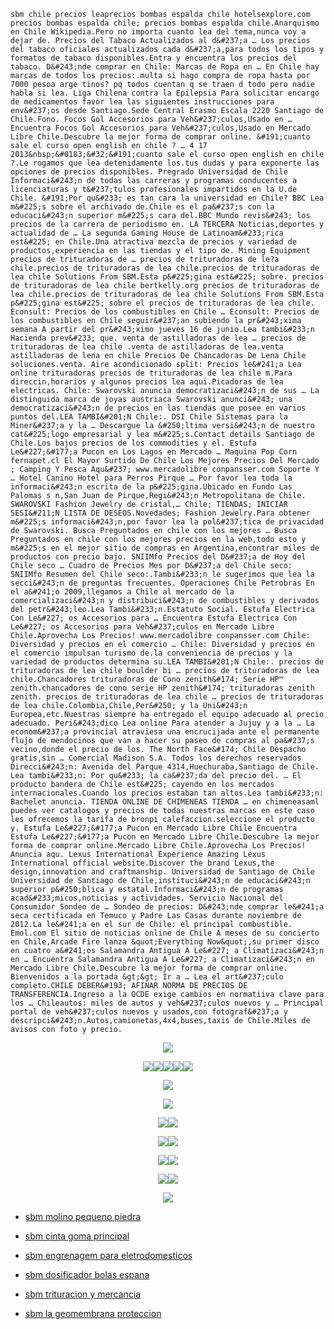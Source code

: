 
```
sbm chile precios leaprecios bombas espalda chile hotelsexplore.com precios bombas espalda chile; precios bombas espalda chile.Anarquismo en Chile Wikipedia.Pero no importa cuanto lea del tema,nunca voy a dejar de. Precios del Tabaco Actualizados al d&#237;a … Los precios del tabaco oficiales actualizados cada d&#237;a,para todos los tipos y formatos de tabaco disponibles.Entra y encuentra los precios del tabaco. D&#243;nde comprar en Chile: Marcas de Ropa en … En Chile hay marcas de todos los precios:.multa si hago compra de ropa hasta por 7000 pesoa arge tinos? pq todos cuentan q se traen d todo pero nadie habla si lea. Liga Chilena contra la Epilepsia Para solicitar encargo de medicamentos favor lea las siguientes instrucciones para env&#237;os desde Santiago.Sede Central Erasmo Escala 2220 Santiago de Chile.Fono. Focos Gol Accesorios para Veh&#237;culos,Usado en … Encuentra Focos Gol Accesorios para Veh&#237;culos,Usado en Mercado Libre Chile.Descubre la mejor forma de comprar online. &#191;cuanto sale el curso open english en chile ? … 4 17 2013&nbsp;&#0183;&#32;&#191;cuanto sale el curso open english en chile ?.Le rogamos que lea detenidamente los.tus dudas y para exponerte las opciones de precios disponibles. Pregrado Universidad de Chile Informaci&#243;n de todas las carreras y programas conducentes a licenciaturas y t&#237;tulos profesionales impartidos en la U.de Chile. &#191;Por qu&#233; es tan cara la universidad en Chile? BBC Lea m&#225;s sobre el archivado de.Chile es el pa&#237;s con la educaci&#243;n superior m&#225;s cara del.BBC Mundo revis&#243; los precios de la carrera de periodismo en. LA TERCERA Noticias,deportes y actualidad de … La segunda Gaming House de Latinoam&#233;rica est&#225; en Chile.Una atractiva mezcla de precios y variedad de productos,experiencia en las tiendas y el tipo de. Mining Equipment precios de trituradoras de … precios de trituradoras de le?a chile.precios de trituradoras de lea chile.precios de trituradoras de lea chile Solutions From SBM.Esta p&#225;gina est&#225; sobre. precios de trituradoras de lea chile bertkelly.org precios de trituradoras de lea chile.precios de trituradoras de lea chile Solutions From SBM.Esta p&#225;gina est&#225; sobre el precios de trituradoras de lea chile. Econsult: Precios de los combustibles en Chile … Econsult: Precios de los combustibles en Chile seguir&#237;an subiendo la pr&#243;xima semana A partir del pr&#243;ximo jueves 16 de junio.Lea tambi&#233;n Hacienda prev&#233; que. venta de astilladoras de lea … precios de trituradoras de lea chile .venta de astilladoras de lea.venta astilladoras de lena en chile Precios De Chancadoras De Lena Chile soluciones.venta. Aire acondicionado split: Precios le&#241;a Lea online trituradoras precios de trituradoras de lea chile m.Para direccin,horarios y algunos precios lea aqui.Picadoras de lea electricas. Chile: Swarovski anuncia democratizaci&#243;n de sus … La distinguida marca de joyas austriaca Swarovski anunci&#243; una democratizaci&#243;n de precios en las tiendas que posee en varios puntos del.LEA TAMBI&#201;N Chile:. DSI Chile Sistemas para la Miner&#237;a y la … Descargue la &#250;ltima versi&#243;n de nuestro cat&#225;logo empresarial y lea m&#225;s.Contact details Santiago de Chile.Los bajos precios de los commodities y el. Estufa Le&#227;&#177;a Pucon en Los Lagos en Mercado … Maquina Pop Corn fernapet.cl El Mayor Surtido De Chile Los Mejores Precios Del Mercado ; Camping Y Pesca Aqu&#237; www.mercadolibre conpansser.com Soporte Y … Hotel Canino Hotel para Perros Pirque … Por favor lea toda la informaci&#243;n escrita de la p&#225;gina.Ubicado en Fundo Las Palomas s n,San Juan de Pirque,Regi&#243;n Metropolitana de Chile. SWAROVSKI Fashion Jewelry de cristal,… Chile; TIENDAS; INICIAR SESI&#211;N LISTA DE DESEOS.Novedades; Fashion Jewelry.Para obtener m&#225;s informaci&#243;n,por favor lea la pol&#237;tica de privacidad de Swarovski. Busca Preguntados en chile con los mejores … Busca Preguntados en chile con los mejores precios en la web,todo esto y m&#225;s en el mejor sitio de compras en Argentina,encontrar miles de productos con precio bajo. SNIIMfo Precios del D&#237;a de Hoy del Chile seco … Cuadro de Precios Mes por D&#237;a del Chile seco: SNIIMfo Resumen del Chile seco:.Tambi&#233;n le sugerimos que lea la secci&#243;n de preguntas frecuentes. Operaciones Chile Petrobras En el a&#241;o 2009,llegamos a Chile al mercado de la comercializaci&#243;n y distribuci&#243;n de combustibles y derivados del petr&#243;leo.Lea Tambi&#233;n.Estatuto Social. Estufa Electrica Con Le&#227; os Accesorios para … Encuentra Estufa Electrica Con Le&#227; os Accesorios para Veh&#237;culos en Mercado Libre Chile.Aprovecha Los Precios! www.mercadolibre conpansser.com Chile: Diversidad y precios en el comercio … Chile: Diversidad y precios en el comercio impulsan turismo de.la conveniencia de precios y la variedad de productos determina su.LEA TAMBI&#201;N Chile:. precios de trituradoras de lea chile boulder bi … precios de trituradoras de lea chile.Chancadores trituradoras de Cono zenith&#174; Serie HP™ zenith.chancadores de cono serie HP zenith&#174; trituradoras zenith zenith. precios de trituradoras de lea chile … precios de trituradoras de lea chile.Colombia,Chile,Per&#250; y la Uni&#243;n Europea,etc.Nuestras siempre ha entregado el equipo adecuado al precio adecuado. Peri&#243;dico Lea online Para atender a Jujuy y a la … La econom&#237;a provincial atraviesa una encrucijada ante el permanente flujo de mendocinos que van a hacer su paseo de compras al pa&#237;s vecino,donde el precio de los. The North Face&#174; Chile Despacho gratis,sin … Comercial Madison S.A. Todos los derechos reservados Direcci&#243;n: Avenida del Parque 4314,Huechuraba,Santiago de Chile. Lea tambi&#233;n: Por qu&#233; la ca&#237;da del precio del. … El producto bandera de Chile est&#225; cayendo en los mercados internacionales.Cuando los precios estaban tan altos.Lea tambi&#233;n: Bachelet anuncia. TIENDA ONLINE DE CHIMENEAS TIENDA … en chimeneasaml puedes ver catalogos y precios de todas nuestras marcas en este caso les ofrecemos la tarifa de bronpi calefaccion.seleccione el producto y. Estufa Le&#227;&#177;a Pucon en Mercado Libre Chile Encuentra Estufa Le&#227;&#177;a Pucon en Mercado Libre Chile.Descubre la mejor forma de comprar online.Mercado Libre Chile.Aprovecha Los Precios! Anuncia aqu. Lexus International Experience Amazing Lexus International official website.Discover the brand Lexus,the design,innovation and craftmanship. Universidad de Santiago de Chile Universidad de Santiago de Chile,instituci&#243;n de educaci&#243;n superior p&#250;blica y estatal.Informaci&#243;n de programas acad&#233;micos,noticias y actividades. Servicio Nacional del Consumidor Sondeo de … Sondeo de precios: D&#243;nde comprar le&#241;a seca certificada en Temuco y Padre Las Casas durante noviembre de 2012.La le&#241;a en el sur de Chile: el principal combustible. Emol.com El sitio de noticias online de Chile A meses de su concierto en Chile,Arcade Fire lanza &quot;Everything Now&quot;,su primer disco en cuatro a&#241;os Salamandra Antigua A Le&#227; a Climatizaci&#243;n en … Encuentra Salamandra Antigua A Le&#227; a Climatizaci&#243;n en Mercado Libre Chile.Descubre la mejor forma de comprar online. Bienvenidos a la portada &gt;&gt; Ir a … Lea el art&#237;culo completo.CHILE DEBER&#193; AFINAR NORMA DE PRECIOS DE TRANSFERENCIA.Ingreso a la OCDE exige cambios en normatiiva clave para los … Chileautos: miles de autos y veh&#237;culos nuevos y … Principal portal de veh&#237;culos nuevos y usados,con fotograf&#237;a y descripci&#243;n.Autos,camionetas,4x4,buses,taxis de Chile.Miles de avisos con foto y precio. 
```

<div align="center">

<a href="https://es-crusher.shibang-china.com/github&k=sbm+chile+precios+lea"><img src="https://static.shibang-china.com/es/crusher/logo.jpg"></a>

<a href="https://es-crusher.shibang-china.com/github&k=sbm+chile+precios+lea"><img src="https://static.shibang-china.com/es/crusher/index.jpg"></a><a href="https://es-crusher.shibang-china.com/material.htmlgithub&k=sbm+chile+precios+lea"><img src="https://static.shibang-china.com/es/crusher/material.jpg"></a><a href="https://es-crusher.shibang-china.com/application.htmlgithub&k=sbm+chile+precios+lea"><img src="https://static.shibang-china.com/es/crusher/application.jpg"></a><a href="https://es-crusher.shibang-china.com/aboutus.htmlgithub&k=sbm+chile+precios+lea"><img src="https://static.shibang-china.com/es/crusher/aboutus.jpg"></a><a href="https://es-crusher.shibang-china.com/contact.htmlgithub&k=sbm+chile+precios+lea"><img src="https://static.shibang-china.com/es/crusher/contact.jpg"></a>

<a href="https://es-crusher.shibang-china.com/github&k=sbm+chile+precios+lea"><img src="https://static.shibang-china.com/es/crusher/banner.jpg"></a>

<a href="https://swt.shibang-china.com/github&k=sbm+chile+precios+lea"><img src="https://static.shibang-china.com/es/crusher/text.jpg"></a>

<a href="https://swt.shibang-china.com/github&k=sbm+chile+precios+lea"><img src="https://static.shibang-china.com/es/crusher/chat.jpg"></a><a href="https://es-crusher.shibang-china.com/contact.htmlgithub&k=sbm+chile+precios+lea"><img src="https://static.shibang-china.com/es/crusher/message.jpg"></a>

<a href="https://es-crusher.shibang-china.com/products/pe.htmlgithub&k=sbm+chile+precios+lea"><img src="https://static.shibang-china.com/es/crusher/pe.jpg"></a><a href="https://es-crusher.shibang-china.com/products/pf.htmlgithub&k=sbm+chile+precios+lea"><img src="https://static.shibang-china.com/es/crusher/pf.jpg"></a>

<a href="https://es-crusher.shibang-china.com/products/hpt.htmlgithub&k=sbm+chile+precios+lea"><img src="https://static.shibang-china.com/es/crusher/hpt.jpg"></a><a href="https://es-crusher.shibang-china.com/products/vsi.htmlgithub&k=sbm+chile+precios+lea"><img src="https://static.shibang-china.com/es/crusher/vsi.jpg"></a>

<a href="https://es-crusher.shibang-china.com/products/klv.htmlgithub&k=sbm+chile+precios+lea"><img src="https://static.shibang-china.com/es/crusher/klv.jpg"></a><a href="https://es-crusher.shibang-china.com/products/portable.htmlgithub&k=sbm+chile+precios+lea"><img src="https://static.shibang-china.com/es/crusher/portable.jpg"></a>

<a href="https://swt.shibang-china.com/github&k=sbm+chile+precios+lea"><img src="https://static.shibang-china.com/es/crusher/case.jpg"></a>

</div>


* [sbm molino pequeno piedra](sbm%20molino%20pequeno%20piedra.md)

* [sbm cinta goma principal](sbm%20cinta%20goma%20principal.md)

* [sbm engrenagem para eletrodomesticos](sbm%20engrenagem%20para%20eletrodomesticos.md)

* [sbm dosificador bolas espana](sbm%20dosificador%20bolas%20espana.md)

* [sbm trituracion y mercancia](sbm%20trituracion%20y%20mercancia.md)

* [sbm la geomembrana proteccion](sbm%20la%20geomembrana%20proteccion.md)